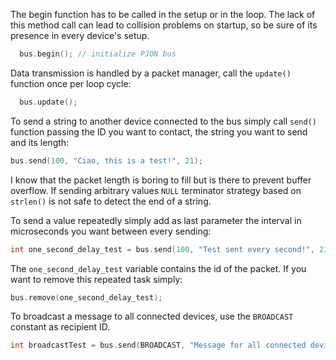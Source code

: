 The begin function has to be called in the setup or in the loop. The lack of this method call can lead to collision problems on startup, so be sure of its presence in every device's setup.
```cpp  
  bus.begin(); // initialize PJON bus
```

Data transmission is handled by a packet manager, call the `update()` function once per loop cycle:
```cpp  
  bus.update();
```

To send a string to another device connected to the bus simply call `send()` function passing the ID you want to contact, the string you want to send and its length:
```cpp
bus.send(100, "Ciao, this is a test!", 21);
```

I know that the packet length is boring to fill but is there to prevent buffer overflow. If sending arbitrary values `NULL` terminator strategy based on `strlen()` is not safe to detect the end of a string.

To send a value repeatedly simply add as last parameter the interval in microseconds you want between every sending:
```cpp
int one_second_delay_test = bus.send(100, "Test sent every second!", 23, 1000000);
```

The `one_second_delay_test` variable contains the id of the packet. If you want to remove this repeated task simply:
```cpp
bus.remove(one_second_delay_test);
```

To broadcast a message to all connected devices, use the `BROADCAST` constant as recipient ID.
```cpp
int broadcastTest = bus.send(BROADCAST, "Message for all connected devices.", 34);
```